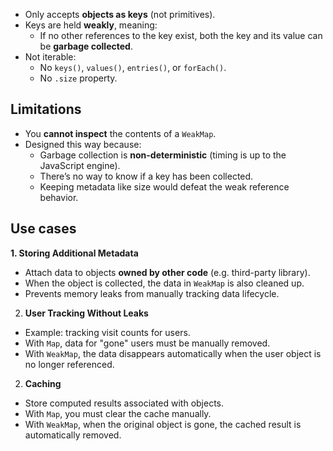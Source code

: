- Only accepts **objects as keys** (not primitives).
- Keys are held **weakly**, meaning:
  - If no other references to the key exist, both the key and its value can be **garbage collected**.
- Not iterable:
  - No `keys()`, `values()`, `entries()`, or `forEach()`.
  - No `.size` property.

## Limitations

- You **cannot inspect** the contents of a `WeakMap`.
- Designed this way because:
  - Garbage collection is **non-deterministic** (timing is up to the JavaScript engine).
  - There’s no way to know if a key has been collected.
  - Keeping metadata like size would defeat the weak reference behavior.

## Use cases

**1. Storing Additional Metadata**

- Attach data to objects **owned by other code** (e.g. third-party library).
- When the object is collected, the data in `WeakMap` is also cleaned up.
- Prevents memory leaks from manually tracking data lifecycle.

2. **User Tracking Without Leaks**

- Example: tracking visit counts for users.
- With `Map`, data for "gone" users must be manually removed.
- With `WeakMap`, the data disappears automatically when the user object is no longer referenced.

2. **Caching**

- Store computed results associated with objects.
- With `Map`, you must clear the cache manually.
- With `WeakMap`, when the original object is gone, the cached result is automatically removed.

